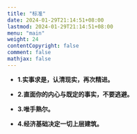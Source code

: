 ```yaml
---
title: "标准"
date: 2024-01-29T21:14:51+08:00
lastmod: 2024-01-29T21:14:51+08:00
menu: "main"
weight: 24
contentCopyright: false
comment: false
mathjax: false
---
```


- **1.实事求是，认清现实，再次精进。**

- **2.直面你的内心与既定的事实，不要逃避。**

- **3.唯手熟尔。**

- **4.经济基础决定一切上层建筑。**
